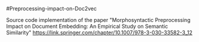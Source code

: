 #Preprocessing-impact-on-Doc2vec

Source code implementation of the paper "Morphosyntactic Preprocessing Impact on Document Embedding: An Empirical Study on Semantic Similarity"
https://link.springer.com/chapter/10.1007/978-3-030-33582-3_12
